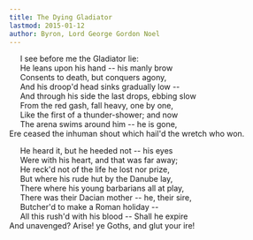 ```yaml
---
title: The Dying Gladiator
lastmod: 2015-01-12
author: Byron, Lord George Gordon Noel
---
```

&nbsp;&nbsp;&nbsp;&nbsp; I see before me the Gladiator lie:  
&nbsp;&nbsp;&nbsp;&nbsp; He leans upon his hand -- his manly brow  
&nbsp;&nbsp;&nbsp;&nbsp; Consents to death, but conquers agony,  
&nbsp;&nbsp;&nbsp;&nbsp; And his droop'd head sinks gradually low --  
&nbsp;&nbsp;&nbsp;&nbsp; And through his side the last drops, ebbing slow  
&nbsp;&nbsp;&nbsp;&nbsp; From the red gash, fall heavy, one by one,  
&nbsp;&nbsp;&nbsp;&nbsp; Like the first of a thunder-shower; and now  
&nbsp;&nbsp;&nbsp;&nbsp; The arena swims around him -- he is gone,  
Ere ceased the inhuman shout which hail'd the wretch who won.  

&nbsp;&nbsp;&nbsp;&nbsp; He heard it, but he heeded not -- his eyes  
&nbsp;&nbsp;&nbsp;&nbsp; Were with his heart, and that was far away;  
&nbsp;&nbsp;&nbsp;&nbsp; He reck'd not of the life he lost nor prize,  
&nbsp;&nbsp;&nbsp;&nbsp; But where his rude hut by the Danube lay,  
&nbsp;&nbsp;&nbsp;&nbsp; There where his young barbarians all at play,  
&nbsp;&nbsp;&nbsp;&nbsp; There was their Dacian mother -- he, their sire,  
&nbsp;&nbsp;&nbsp;&nbsp; Butcher'd to make a Roman holiday --  
&nbsp;&nbsp;&nbsp;&nbsp; All this rush'd with his blood -- Shall he expire  
And unavenged? Arise! ye Goths, and glut your ire!

